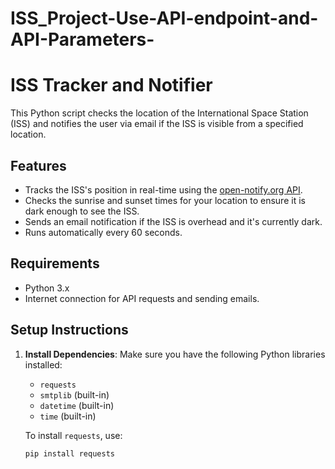 ﻿# ISS_Project-Use-API-endpoint-and-API-Parameters-
# ISS Tracker and Notifier

This Python script checks the location of the International Space Station (ISS) and notifies the user via email if the ISS is visible from a specified location.

## Features
- Tracks the ISS's position in real-time using the [open-notify.org API](http://api.open-notify.org/iss-now.json).
- Checks the sunrise and sunset times for your location to ensure it is dark enough to see the ISS.
- Sends an email notification if the ISS is overhead and it's currently dark.
- Runs automatically every 60 seconds.

## Requirements
- Python 3.x
- Internet connection for API requests and sending emails.

## Setup Instructions
1. **Install Dependencies**:
   Make sure you have the following Python libraries installed:
   - `requests`
   - `smtplib` (built-in)
   - `datetime` (built-in)
   - `time` (built-in)

   To install `requests`, use:
   ```bash
   pip install requests
